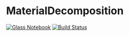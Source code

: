 # MaterialDecomposition

[![Glass Notebook](https://img.shields.io/badge/Docs-Glass%20Notebook-aquamarine.svg)](https://glassnotebook.io/r/vYFGlCIILlhdWW-NCwTRY/index.jl)
[![Build Status](https://github.com/Dale-Black/MaterialDecomposition.jl/actions/workflows/CI.yml/badge.svg?branch=main)](https://github.com/Dale-Black/MaterialDecomposition.jl/actions/workflows/CI.yml?query=branch%3Amain)
